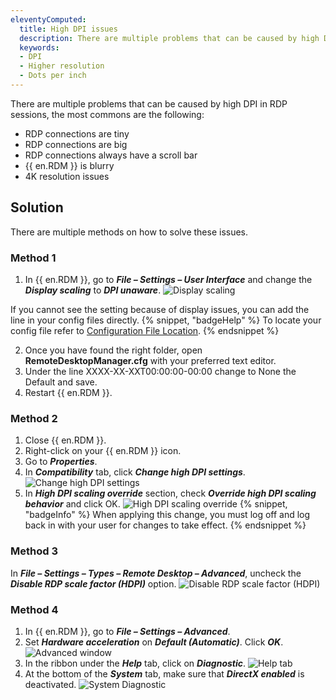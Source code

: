 ```yaml
---
eleventyComputed:
  title: High DPI issues
  description: There are multiple problems that can be caused by high DPI in RDP sessions.
  keywords:
  - DPI
  - Higher resolution
  - Dots per inch
---
```

There are multiple problems that can be caused by high DPI in RDP sessions, the most commons are the following:
* RDP connections are tiny
* RDP connections are big
* RDP connections always have a scroll bar
* {{ en.RDM }} is blurry
* 4K resolution issues
## Solution
There are multiple methods on how to solve these issues.
### Method 1
1. In {{ en.RDM }}, go to ***File – Settings – User Interface*** and change the ***Display scaling*** to ***DPI unaware***.
![Display scaling](https://cdnweb.devolutions.net/docs/docs_en_kb_KB4994.png)

If you cannot see the setting because of display issues, you can add the line in your config files directly.
{% snippet, "badgeHelp" %}
To locate your config file refer to [Configuration File Location](/kb/remote-desktop-manager/knowledge-base/locating-configuration-file/).
{% endsnippet %}

2. Once you have found the right folder, open **RemoteDesktopManager.cfg** with your preferred text editor.
3. Under the line <CreationDate>XXXX-XX-XXT00:00:00-00:00</CreationDate> change to None the <DPIAwareness>Default</DPIAwareness> and save.
4. Restart {{ en.RDM }}.
### Method 2
1. Close {{ en.RDM }}.
1. Right-click on your {{ en.RDM }} icon.
1. Go to ***Properties***.
1. In ***Compatibility*** tab, click ***Change high DPI settings***.
![Change high DPI settings](https://cdnweb.devolutions.net/docs/docs_en_kb_KB4995.png)
1. In ***High DPI scaling override*** section, check ***Override high DPI scaling behavior*** and click OK.
![High DPI scaling override](https://cdnweb.devolutions.net/docs/docs_en_kb_KB4996.png)
{% snippet, "badgeInfo" %}
When applying this change, you must log off and log back in with your user for changes to take effect.
{% endsnippet %}

### Method 3
In ***File – Settings – Types – Remote Desktop – Advanced***, uncheck the ***Disable RDP scale factor (HDPI)*** option.
![Disable RDP scale factor (HDPI)](https://cdnweb.devolutions.net/docs/docs_en_kb_KB6004.png)

### Method 4

1. In {{ en.RDM }}, go to ***File – Settings – Advanced***.
1. Set ***Hardware acceleration*** on ***Default (Automatic)***. Click ***OK***.
![Advanced window](https://cdnweb.devolutions.net/docs/docs_en_kb_KB6001.png)
1. In the ribbon under the ***Help*** tab, click on ***Diagnostic***.
![Help tab](https://cdnweb.devolutions.net/docs/docs_en_kb_KB6003.png)
1. At the bottom of the ***System*** tab, make sure that ***DirectX enabled*** is deactivated.
![System Diagnostic](https://cdnweb.devolutions.net/docs/docs_en_kb_KB6002.png)
